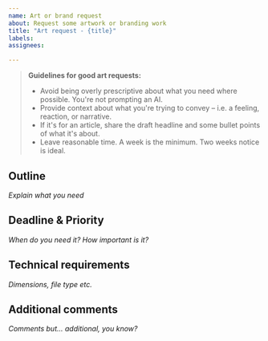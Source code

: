 ```yaml
---
name: Art or brand request
about: Request some artwork or branding work
title: "Art request - {title}"
labels: 
assignees: 

---
```


> **Guidelines for good art requests:**
> - Avoid being overly prescriptive about what you need where possible. You're not prompting an AI. 
> - Provide context about what you're trying to convey – i.e. a feeling, reaction, or narrative.
> - If it's for an article, share the draft headline and some bullet points of what it's about.
> - Leave reasonable time. A week is the minimum. Two weeks notice is ideal.

## Outline
_Explain what you need_

## Deadline & Priority
_When do you need it? How important is it?_

## Technical requirements
_Dimensions, file type etc._

## Additional comments
_Comments but... additional, you know?_
